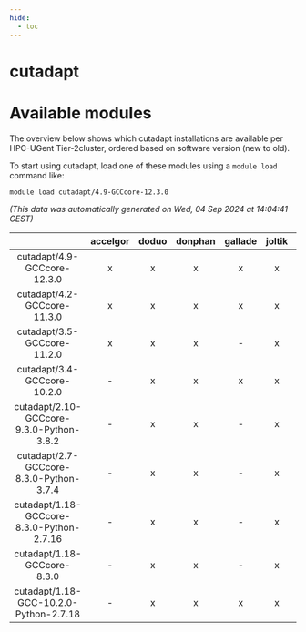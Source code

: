 ```yaml
---
hide:
  - toc
---
```


cutadapt
========

# Available modules


The overview below shows which cutadapt installations are available per HPC-UGent Tier-2cluster, ordered based on software version (new to old).

To start using cutadapt, load one of these modules using a `module load` command like:

```shell
module load cutadapt/4.9-GCCcore-12.3.0
```

*(This data was automatically generated on Wed, 04 Sep 2024 at 14:04:41 CEST)*  

| |accelgor|doduo|donphan|gallade|joltik|shinx|skitty|
| :---: | :---: | :---: | :---: | :---: | :---: | :---: | :---: |
|cutadapt/4.9-GCCcore-12.3.0|x|x|x|x|x|x|x|
|cutadapt/4.2-GCCcore-11.3.0|x|x|x|x|x|-|x|
|cutadapt/3.5-GCCcore-11.2.0|x|x|x|-|x|-|x|
|cutadapt/3.4-GCCcore-10.2.0|-|x|x|x|x|-|x|
|cutadapt/2.10-GCCcore-9.3.0-Python-3.8.2|-|x|x|-|x|-|x|
|cutadapt/2.7-GCCcore-8.3.0-Python-3.7.4|-|x|x|-|x|-|x|
|cutadapt/1.18-GCCcore-8.3.0-Python-2.7.16|-|x|x|-|x|-|x|
|cutadapt/1.18-GCCcore-8.3.0|-|x|x|-|x|-|x|
|cutadapt/1.18-GCC-10.2.0-Python-2.7.18|-|x|x|x|x|-|x|
